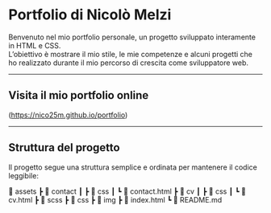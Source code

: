 # Portfolio di Nicolò Melzi

Benvenuto nel mio portfolio personale, un progetto sviluppato interamente in HTML e CSS.  
L’obiettivo è mostrare il mio stile, le mie competenze e alcuni progetti che ho realizzato durante il mio percorso di crescita come sviluppatore web.

---

## Visita il mio portfolio online

(https://nico25m.github.io/portfolio)

---

##  Struttura del progetto

Il progetto segue una struttura semplice e ordinata per mantenere il codice leggibile:

📂 assets
┣ 📂 contact
┃  ┣ 📂 css
┃  ┗ 📜 contact.html
┣ 📂 cv
┃  ┣ 📂 css
┃  ┗ 📜 cv.html
┣ 📂 scss
┣ 📂 css
┣ 📂 img
┣ 📜 index.html
┗ 📜 README.md










